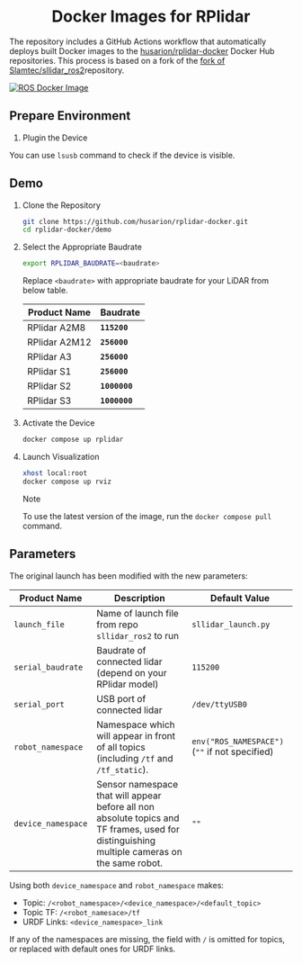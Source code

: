 <h1 align="center">
  Docker Images for RPlidar
</h1>

The repository includes a GitHub Actions workflow that automatically deploys built Docker images to the [husarion/rplidar-docker](https://hub.docker.com/r/husarion/rplidar) Docker Hub repositories. This process is based on a fork of the [fork of Slamtec/sllidar_ros2](https://github.com/Slamtec/sllidar_ros2)repository.

[![ROS Docker Image](https://github.com/husarion/rplidar-docker/actions/workflows/ros-docker-image.yaml/badge.svg)](https://github.com/husarion/rplidar-docker/actions/workflows//ros-docker-image.yaml)

## Prepare Environment

1. Plugin the Device

You can use `lsusb` command to check if the device is visible.

## Demo

1. Clone the Repository

   ```bash
   git clone https://github.com/husarion/rplidar-docker.git
   cd rplidar-docker/demo
   ```

2. Select the Appropriate Baudrate

   ```bash
   export RPLIDAR_BAUDRATE=<baudrate>
   ```

   Replace `<baudrate>` with appropriate baudrate for your LiDAR from below table.

   | **Product Name** | **Baudrate**  |
   | ---------------- | ------------- |
   | RPlidar A2M8     | **`115200`**  |
   | RPlidar A2M12    | **`256000`**  |
   | RPlidar A3       | **`256000`**  |
   | RPlidar S1       | **`256000`**  |
   | RPlidar S2       | **`1000000`** |
   | RPlidar S3       | **`1000000`** |

3. Activate the Device

   ```bash
   docker compose up rplidar
   ```

4. Launch Visualization

   ```bash
   xhost local:root
   docker compose up rviz
   ```

   > [!NOTE]
   > To use the latest version of the image, run the `docker compose pull` command.

## Parameters

The original launch has been modified with the new parameters:

| **Product Name**   | **Description**                                                                                                                             | **Default Value**      |
| ------------------ | ------------------------------------------------------------------------------------------------------------------------------------------- | ---------------------- |
| `launch_file`      | Name of launch file from repo `sllidar_ros2` to run                                                                                         | `sllidar_launch.py`    |
| `serial_baudrate`  | Baudrate of connected lidar (depend on your RPlidar model)                                                                                  | `115200`               |
| `serial_port`      | USB port of connected lidar                                                                                                                 | `/dev/ttyUSB0`         |
| `robot_namespace`  | Namespace which will appear in front of all topics (including `/tf` and `/tf_static`).                                                      | `env("ROS_NAMESPACE")` (`""` if not specified) |
| `device_namespace` | Sensor namespace that will appear before all non absolute topics and TF frames, used for distinguishing multiple cameras on the same robot. | `""`                   |

Using both `device_namespace` and `robot_namespace` makes:

- Topic: `/<robot_namespace>/<device_namespace>/<default_topic>`
- Topic TF: `/<robot_namesace>/tf`
- URDF Links: `<device_namespace>_link`

If any of the namespaces are missing, the field with `/` is omitted for topics, or replaced with default ones for URDF links.
